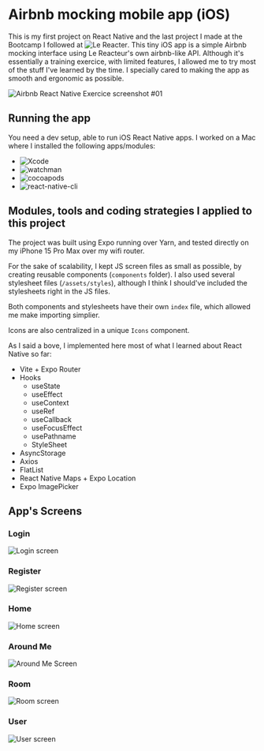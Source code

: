 # Airbnb mocking mobile app (iOS)

This is my first project on React Native and the last project I made at the Bootcamp I followed at ![Le Reacter](https://www.lereacteur.io/).
This tiny iOS app is a simple Airbnb mocking interface using Le Reacteur's own airbnb-like API.
Although it's essentially a training exercice, with limited features, I allowed me to try most of the stuff I've learned by the time.
I specially cared to making the app as smooth and ergonomic as possible.

![Airbnb React Native Exercice screenshot #01](https://res.cloudinary.com/dig08y2ym/image/upload/v1741454986/airbnb-exercice-screenshot-01_qqsnms.jpg)

## Running the app

You need a dev setup, able to run iOS React Native apps.
I worked on a Mac where I installed the following apps/modules:

- ![Xcode](https://apps.apple.com/fr/app/xcode/id497799835)
- ![watchman](https://formulae.brew.sh/formula/watchman)
- ![cocoapods](https://formulae.brew.sh/formula/cocoapods)
- ![react-native-cli](https://www.npmjs.com/package/react-native-cli)

## Modules, tools and coding strategies I applied to this project

The project was built using Expo running over Yarn, and tested directly on my iPhone 15 Pro Max over my wifi router.

For the sake of scalability, I kept JS screen files as small as possible, by creating reusable components (`components` folder).
I also used several stylesheet files (`/assets/styles`), although I think I should've included the stylesheets right in the JS files.

Both components and stylesheets have their own `index` file, which allowed me make importing simplier.

Icons are also centralized in a unique `Icons` component.

As I said a bove, I implemented here most of what I learned about React Native so far:

- Vite + Expo Router
- Hooks
  - useState
  - useEffect
  - useContext
  - useRef
  - useCallback
  - useFocusEffect
  - usePathname
  - StyleSheet
- AsyncStorage
- Axios
- FlatList
- React Native Maps + Expo Location
- Expo ImagePicker

## App's Screens

### Login

![Login screen](https://res.cloudinary.com/dig08y2ym/image/upload/t_Screenshot/v1742670473/login_cmrufm.jpg)

### Register

![Register screen](https://res.cloudinary.com/dig08y2ym/image/upload/t_Screenshot/v1742670473/user_q9tqxm.jpg)

### Home

![Home screen](https://res.cloudinary.com/dig08y2ym/image/upload/t_Screenshot/v1742670474/home_e0t7xp.jpg)

### Around Me

![Around Me Screen](https://res.cloudinary.com/dig08y2ym/image/upload/t_Screenshot/v1742670474/around-me_rwblbe.jpg)

### Room

![Room screen](https://res.cloudinary.com/dig08y2ym/image/upload/t_Screenshot/v1742670474/room_ba6jd2.jpg)

### User

![User screen](https://res.cloudinary.com/dig08y2ym/image/upload/t_Screenshot/v1742670473/user_q9tqxm.jpg)
